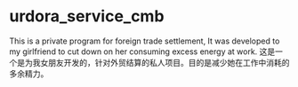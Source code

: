 # urdora_service_cmb
This is a private program for foreign trade settlement, It was developed to my girlfriend to cut down on her consuming excess energy at work.
这是一个是为我女朋友开发的，针对外贸结算的私人项目。目的是减少她在工作中消耗的多余精力。
